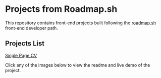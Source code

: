 # Projects from Roadmap.sh

This repository contains front-end projects built following the [roadmap.sh](https://roadmap.sh/) front-end developer path.

## Projects List

[Single Page CV](https://roadmap.sh/projects/single-page-cv)


Click any of the images below to view the readme and live demo of the project.

<p align="left>
  <a href='/Frontend Projects/01-single-page-cv/'>
    <img width="48%" src="./resource/images/01-single-page-cv.png" alt="single page cv" />
  </a>
</p>
